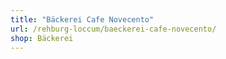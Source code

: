 ```yaml
---
title: "Bäckerei Cafe Novecento"
url: /rehburg-loccum/baeckerei-cafe-novecento/
shop: Bäckerei
---
```


